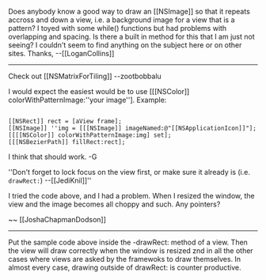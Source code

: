 Does anybody know a good way to draw an [[NSImage]] so that it repeats accross and down a view, i.e. a background image for a view that is a pattern? I toyed with some while() functions but had problems with overlapping and spacing. Is there a built in method for this that I am just not seeing? I couldn't seem to find anything on the subject here or on other sites. Thanks, --[[LoganCollins]]

----

Check out [[NSMatrixForTiling]] --zootbobbalu

I would expect the easiest would be to use [[[NSColor]] colorWithPatternImage:''your image''].  Example:

<code>
[[NSRect]] rect = [aView frame];
[[NSImage]] ''img = [[[NSImage]] imageNamed:@"[[NSApplicationIcon]]"];
[[[[NSColor]] colorWithPatternImage:img] set];
[[[NSBezierPath]] fillRect:rect];
</code>

I think that should work. -G

''Don't forget to lock focus on the view first, or make sure it already is (i.e. <code>drawRect:</code>) --[[JediKnil]]''

I tried the code above, and I had a problem. When I resized the window, the view and the image becomes all choppy and such. Any pointers?

~~ [[JoshaChapmanDodson]]

----
Put the sample code above inside the -drawRect: method of a view.  Then the view will draw correctly when the window is resized znd in all the other cases where views are asked by the framewoks to draw themselves.  In almost every case, drawing outside of drawRect: is counter productive.